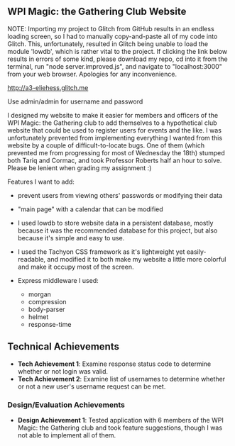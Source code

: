 ## WPI Magic: the Gathering Club Website

NOTE: Importing my project to Glitch from GitHub results in an endless loading screen, so I had to manually copy-and-paste all of my code into Glitch. This, unfortunately, resulted in Glitch being unable to load the module 'lowdb', which is rather vital to the project. If clicking the link below results in errors of some kind, please download my repo, cd into it from the terminal, run "node server.improved.js", and navigate to "localhost:3000" from your web browser. Apologies for any inconvenience.

http://a3-eliehess.glitch.me

Use admin/admin for username and password

I designed my website to make it easier for members and officers of the WPI Magic: the Gathering club to add themselves to a hypothetical club website that could be used to register users for events and the like. I was unfortunately prevented from implementing everything I wanted from this website by a couple of difficult-to-locate bugs. One of them (which prevented me from progressing for most of Wednesday the 18th) stumped both Tariq and Cormac, and took Professor Roberts half an hour to solve. Please be lenient when grading my assignment :)

Features I want to add:
- prevent users from viewing others' passwords or modifying their data
- "main page" with a calendar that can be modified

- I used lowdb to store website data in a persistent database, mostly because it was the recommended database for this project, but also because it's simple and easy to use.
- I used the Tachyon CSS framework as it's lightweight yet easily-readable, and modified it to both make my website a little more colorful and make it occupy most of the screen.
- Express middleware I used:
  - morgan
  - compression
  - body-parser
  - helmet
  - response-time

## Technical Achievements
- **Tech Achievement 1**: Examine response status code to determine whether or not login was valid.
- **Tech Achievement 2**: Examine list of usernames to determine whether or not a new user's username request can be met.

### Design/Evaluation Achievements
- **Design Achievement 1**: Tested application with 6 members of the WPI Magic: the Gathering club and took feature suggestions, though I was not able to implement all of them.
